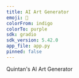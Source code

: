 ```yaml
---
title: AI Art Generator
emoji: 🎨
colorFrom: indigo
colorTo: purple
sdk: gradio
sdk_version: 5.42.0
app_file: app.py
pinned: false
---
```


Quintan's AI Art Generator